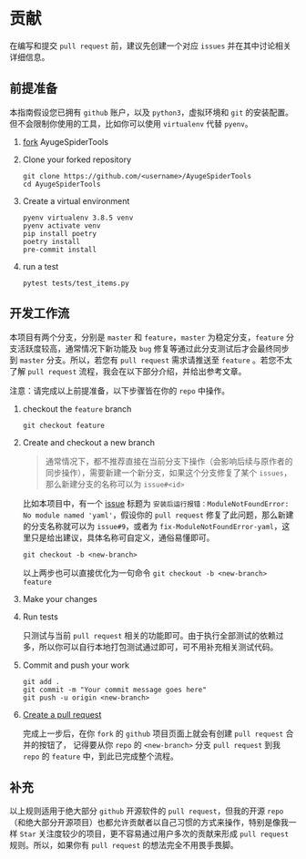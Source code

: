 # 贡献

在编写和提交 `pull request` 前，建议先创建一个对应 `issues` 并在其中讨论相关详细信息。

## 前提准备

本指南假设您已拥有 `github` 账户，以及 `python3`，虚拟环境和 `git` 的安装配置。
但不会限制你使用的工具，比如你可以使用 `virtualenv` 代替 `pyenv`。

1. [fork](https://github.com/shengchenyang/AyugeSpiderTools/fork) AyugeSpiderTools

2. Clone your forked repository

   ```shell
   git clone https://github.com/<username>/AyugeSpiderTools
   cd AyugeSpiderTools
   ```

3. Create a virtual environment

   ```shell
   pyenv virtualenv 3.8.5 venv
   pyenv activate venv
   pip install poetry
   poetry install
   pre-commit install
   ```

4. run a test

   ```shell
   pytest tests/test_items.py
   ```

## 开发工作流

本项目有两个分支，分别是 `master` 和 `feature`，`master` 为稳定分支，`feature` 分支活跃度较高，通常情况下新功能及 `bug` 修复等通过此分支测试后才会最终同步到 `master` 分支。所以，若您有 `pull request` 需求请推送至 `feature` 。若您不太了解 `pull request` 流程，我会在以下部分介绍，并给出参考文章。

注意：请完成以上前提准备，以下步骤皆在你的 `repo` 中操作。

1. checkout the `feature` branch

   ```shell
   git checkout feature
   ```

2. Create and checkout a new branch

   > 通常情况下，都不推荐直接在当前分支下操作（会影响后续与原作者的同步操作），需要新建一个新分支，如果这个分支修复了某个 `issues`，那么新建分支的名称可以为 `issue#<id>`

   比如本项目中，有一个 [issue](https://github.com/shengchenyang/AyugeSpiderTools/issues/9) 标题为 `安装后运行报错：ModuleNotFoundError: No module named 'yaml'`，假设你的 `pull request` 修复了此问题，那么新建的分支名称就可以为 `issue#9`，或者为 `fix-ModuleNotFoundError-yaml`，这里只是给出建议，具体名称可自定义，通俗易懂即可。

   ```shell
   git checkout -b <new-branch>
   ```

   以上两步也可以直接优化为一句命令 `git checkout -b <new-branch> feature`

3. Make your changes

4. Run tests

   只测试与当前 `pull request` 相关的功能即可。由于执行全部测试的依赖过多，所以你可以自行本地打包测试通过即可，可不用补充相关测试代码。

5. Commit and push your work

   ```shell
   git add .
   git commit -m "Your commit message goes here"
   git push -u origin <new-branch>
   ```

6. [Create a pull request](https://help.github.com/articles/creating-a-pull-request/)

   完成上一步后，在你 `fork` 的 `github` 项目页面上就会有创建 `pull request` 合并的按钮了， 记得要从你 `repo` 的 `<new-branch>` 分支 `pull request` 到我 `repo` 的 `feature` 中，到此已完成整个流程。

## 补充

以上规则适用于绝大部分 `github` 开源软件的 `pull request`，但我的开源 `repo` （和绝大部分开源项目）也都允许贡献者以自己习惯的方式来操作，特别是像我一样 `Star` 关注度较少的项目，更不容易通过用户多次的贡献来形成 `pull request` 规则。所以，如果你有 `pull request` 的想法完全不用畏手畏脚。
